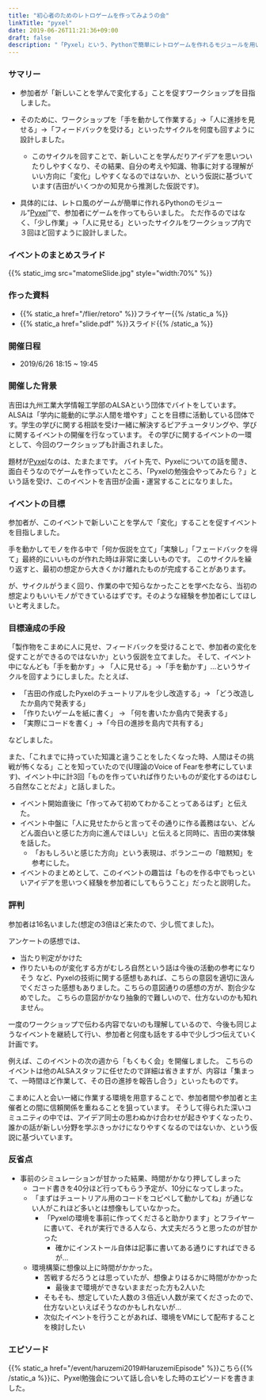 ```yaml
---
title: "初心者のためのレトロゲームを作ってみようの会"
linkTitle: "pyxel"
date: 2019-06-26T11:21:36+09:00
draft: false
description: "「Pyxel」という、Pythonで簡単にレトロゲームを作れるモジュールを用いてゲームを作ってみる会を行いました。何かを学ぶには「自分が変化する」ことを勘定に入れないと何も得るものはない、と伝えるようにしました。"
---
```


### サマリー
- 参加者が「新しいことを学んで変化する」ことを促すワークショップを目指しました。
- そのために、ワークショップを「手を動かして作業する」→「人に進捗を見せる」→「フィードバックを受ける」といったサイクルを何度も回すように設計しました。
  - このサイクルを回すことで、新しいことを学んだりアイデアを思いついたりしやすくなり、その結果、自分の考えや知識、物事に対する理解がいい方向に「変化」しやすくなるのではないか、という仮説に基づいています(吉田がいくつかの知見から推測した仮説です)。

- 具体的には、レトロ風のゲームが簡単に作れるPythonのモジュール”<a href="https://github.com/kitao/pyxel/blob/master/README.ja.md">Pyxel</a>”で、参加者にゲームを作ってもらいました。
ただ作るのではなく、「少し作業」→「人に見せる」といったサイクルをワークショップ内で３回ほど回すように設計しました。

### イベントのまとめスライド
{{% static_img src="matomeSlide.jpg" style="width:70%" %}}

### 作った資料
- {{% static_a href="/flier/retoro" %}}フライヤー{{% /static_a %}}
- {{% static_a href="slide.pdf" %}}スライド{{% /static_a %}}

### 開催日程
- 2019/6/26 18:15 ~ 19:45

### 開催した背景
吉田は九州工業大学情報工学部のALSAという団体でバイトをしています。
ALSAは「学内に能動的に学ぶ人間を増やす」ことを目標に活動している団体です。学生の学びに関する相談を受け一緒に解決するピアチュータリングや、学びに関するイベントの開催を行なっています。
その学びに関するイベントの一環として、今回のワークショップも計画されました。

題材が<a href="https://github.com/kitao/pyxel/blob/master/README.ja.md">Pyxel</a>なのは、たまたまです。
バイト先で、Pyxelについての話を聞き、面白そうなのでゲームを作っていたところ、「Pyxelの勉強会やってみたら？」という話を受け、このイベントを吉田が企画・運営することになりました。

### イベントの目標
参加者が、このイベントで新しいことを学んで「変化」することを促すイベントを目指しました。

手を動かしてモノを作る中で「何か仮説を立て」「実験し」「フェードバックを得て」最終的にいいものが作れた時は非常に楽しいものです。
このサイクルを繰り返すと、最初の想定から大きくかけ離れたものが完成することがあります。

が、サイクルがうまく回り、作業の中で知らなかったことを学べたなら、当初の想定よりもいいモノができているはずです。そのような経験を参加者にしてほしいと考えました。

### 目標達成の手段
「製作物をこまめに人に見せ、フィードバックを受けることで、参加者の変化を促すことができるのではないか」という仮説を立てました。
そして、イベント中になんども「手を動かす」→ 「人に見せる」→「手を動かす」…というサイクルを回すようにしました。たとえば、

- 「吉田の作成したPyxelのチュートリアルを少し改造する」→ 「どう改造したか島内で発表する」
- 「作りたいゲームを紙に書く」 → 「何を書いたか島内で発表する」
- 「実際にコードを書く」→「今日の進捗を島内で共有する」

などしました。

また、「これまでに持っていた知識と違うことをしたくなった時、人間はその挑戦が怖くなる」ことを知っていたので(U理論のVoice of Fearを参考にしています)、イベント中に計3回「ものを作っていれば作りたいものが変化するのはむしろ自然なことだよ」と話しました。

- イベント開始直後に「作ってみて初めてわかることってあるはず」と伝えた。
- イベント中盤に「人に見せたからと言ってその通りに作る義務はない、どんどん面白いと感じた方向に進んでほしい」と伝えると同時に、吉田の実体験を話した。
    - 「おもしろいと感じた方向」という表現は、ポランニーの「暗黙知」を参考にした。
- イベントのまとめとして、このイベントの趣旨は「ものを作る中でもっといいアイデアを思いつく経験を参加者にしてもらうこと」だったと説明した。


### 評判
参加者は16名いました(想定の3倍ほど来たので、少し慌てました)。

アンケートの感想では、
- 当たり判定がかけた
- 作りたいものが変化する方がむしろ自然という話は今後の活動の参考になりそう
など、Pyxelの技術に関する感想もあれば、こちらの意図を適切に汲んでくださった感想もありました。こちらの意図通りの感想の方が、割合少なめでした。
こちらの意図がかなり抽象的で難しいので、仕方ないのかも知れません。

一度のワークショップで伝わる内容でないのも理解しているので、今後も同じようなイベントを継続して行い、参加者と何度も話をする中で少しづつ伝えていく計画です。

例えば、このイベントの次の週から「もくもく会」を開催しました。
こちらのイベントは他のALSAスタッフに任せたので詳細は省きますが、内容は「集まって、一時間ほど作業して、その日の進捗を報告し合う」といったものです。

こまめに人と会い一緒に作業する環境を用意することで、参加者間や参加者と主催者との間に信頼関係を重ねることを狙っています。
そうして得られた深いコミュニティの中では、アイデア同士の思わぬかけ合わせが起きやすくなったり、誰かの話が新しい分野を学ぶきっかけになりやすくなるのではないか、という仮説に基づいています。


### 反省点
- 事前のシミュレーションが甘かった結果、時間がかなり押してしまった
  - コード書きを40分ほど行ってもらう予定が、10分になってしまった。
  - 「まずはチュートリアル用のコードをコピペして動かしてね」が通じない人がこれほど多いとは想像もしていなかった。
    - 「Pyxelの環境を事前に作ってくださると助かります」とフライヤーに書いて、それが実行できる人なら、大丈夫だろうと思ったのが甘かった
      - 確かにインストール自体は記事に書いてある通りにすればできるが…
  - 環境構築に想像以上に時間がかかった。
    - 苦戦するだろうとは思っていたが、想像よりはるかに時間がかかった
      - 最後まで環境ができないままだった方も2人いた
    - そもそも、想定していた人数の３倍近い人数が来てくださったので、仕方ないといえばそうなのかもしれないが…
    - 次似たイベントを行うことがあれば、環境をVMにして配布することを検討したい

### エピソード
{{% static_a href="/event/haruzemi2019#HaruzemiEpisode" %}}こちら{{% /static_a %}}に、Pyxel勉強会について話し合いをした時のエピソードを書きました。



